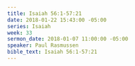 ```yaml
---
title: Isaiah 56:1-57:21
date: 2018-01-22 15:43:00 -05:00
series: Isaiah
week: 33
sermon_date: 2018-01-07 11:00:00 -05:00
speaker: Paul Rasmussen
bible_text: Isaiah 56:1-57:21
---
```



